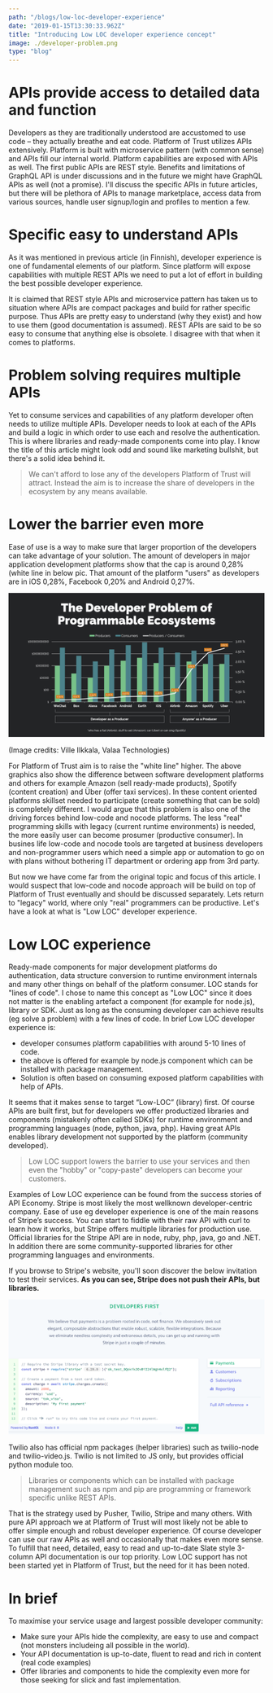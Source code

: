 ```yaml
---
path: "/blogs/low-loc-developer-experience"
date: "2019-01-15T13:30:33.962Z"
title: "Introducing Low LOC developer experience concept"
image: ./developer-problem.png
type: "blog"
---
```

# APIs provide access to detailed data and function

Developers as they are traditionally understood are accustomed to use code – they actually breathe and eat code. Platform of Trust utilizes APIs extensively. Platform is built with microservice pattern (with common sense) and APIs fill our internal world. Platform capabilities are exposed with APIs as well. The first public APIs are REST style. Benefits and limitations of GraphQL API is under discussions and in the future we might have GraphQL APIs as well (not a promise). I'll discuss the specific APIs in future articles, but there will be plethora of APIs to manage marketplace, access data from various sources, handle user signup/login and profiles to mention a few.


# Specific easy to understand APIs

As it was mentioned in previous article (in Finnish), developer experience is one of fundamental elements of our platform. Since platform will expose capabilities with multiple REST APIs we need to put a lot of effort in building the best possible developer experience.

It is claimed that REST style APIs and microservice pattern has taken us to situation where APIs are compact packages and build for rather specific purpose. Thus APIs are pretty easy to understand (why they exist) and how to use them (good documentation is assumed). REST APIs are said to be so easy to consume that anything else is obsolete. I disagree with that when it comes to platforms.

# Problem solving requires multiple APIs

Yet to consume services and capabilities of any platform developer often needs to utilize multiple APIs. Developer needs to look at each of the APIs and build a logic in which order to use each and resolve the authentication. This is where libraries and ready-made components come into play. I know the title of this article might look odd and sound like marketing bullshit, but there's a solid idea behind it.

<blockquote>We can't afford to lose any of the developers Platform of Trust will attract. Instead the aim is to increase the share of developers in the ecosystem by any means available. </blockquote>

# Lower the barrier even more

Ease of use is a way to make sure that larger proportion of the developers can take advantage of your solution. The amount of developers in major application development platforms show that the cap is around 0,28% (white line in below pic. That amount of the platform "users" as developers are in iOS 0,28%, Facebook 0,20% and Android 0,27%.


![Developer proportions in platforms](developer-problem.png)


(Image credits: Ville Ilkkala, Valaa Technologies)

For Platform of Trust aim is to raise the "white line" higher. The above graphics also show the difference between software development platforms and others for example Amazon (sell ready-made products), Spotify (content creation) and Über (offer taxi services). In these content oriented platforms skillset needed to participate (create something that can be sold) is completely different. I would argue that this problem is also one of the driving forces behind low-code and nocode platforms. The less "real" programming skills with legacy (current runtime environments) is needed, the more easily user can become prosumer (productive consumer). In busines life low-code and nocode tools are targeted at business developers and non-programmer users which need a simple app or automation to go on with plans without bothering IT department or ordering app from 3rd party.

But now we have come far from the original topic and focus of this article. I would suspect that low-code and nocode approach will be build on top of Platform of Trust eventually and should be discussed separately. Lets return to "legacy" world, where only "real" programmers can be productive. Let's have a look at what is "Low LOC" developer experience.

# Low LOC experience

Ready-made components for major development platforms do authentication, data structure conversion to runtime environment internals and many other things on behalf of the platform consumer. LOC stands for "lines of code". I chose to name this concept as "Low LOC" since it does not matter is the enabling artefact a component (for example for node.js), library or SDK. Just as long as the consuming developer can achieve results (eg solve a problem) with a few lines of code. In brief Low LOC developer experience is:

* developer consumes platform capabilities with around 5-10 lines of code.
* the above is offered for example by node.js component which can be installed with package management.
* Solution is often based on consuming exposed platform capabilities with help of APIs.

It seems that it makes sense to target “Low-LOC” (library) first. Of course APIs are built first, but for developers we offer productized libraries and components (mistakenly often called SDKs) for runtime environment and programming languages (node, python, java, php). Having great APIs enables library development not supported by the platform (community developed).

<blockquote>Low LOC support lowers the barrier to use your services and then even the "hobby" or "copy-paste" developers can become your customers.</blockquote> 

Examples of Low LOC experience can be found from the success stories of API Economy. Stripe is most likely the most wellknown developer-centric company. Ease of use eg developer experience is one of the main reasons of Stripe’s success. You can start to fiddle with their raw API with curl to learn how it works, but Stripe offers multiple libraries for production use. Official libraries for the Stripe API are in node, ruby, php, java, go and .NET. In addition there are some community-supported libraries for other programming languages and environments.

If you browse to Stripe's website, you'll soon discover the below invitation to test their services. **As you can see, Stripe does not push their APIs, but libraries.**

![Stripe](stripe.png)

Twilio also has official npm packages (helper libraries) such as twilio-node and twilio-video.js. Twilio is not limited to JS only, but provides official python module too. 

<blockquote>Libraries or components which can be installed with package management such as npm and pip are programming or framework specific unlike REST APIs. </blockquote>

That is the strategy used by Pusher, Twilio, Stripe and many others. With pure API approach we at Platform of Trust will most likely not be able to offer simple enough and robust developer experience. Of course developer can use our raw APIs as well and occasionally that makes even more sense. To fulfill that need, detailed, easy to read and up-to-date Slate style 3-column API documentation is our top priority. Low LOC support has not been started yet in Platform of Trust, but the need for it has been noted.

# In brief

To maximise your service usage and largest possible developer community:

* Make sure your APIs hide the complexity, are easy to use and compact (not monsters includeing all possible in the world).
* Your API documentation is up-to-date, fluent to read and rich in content (real code examples)
* Offer libraries and components to hide the complexity even more for those seeking for slick and fast implementation.
